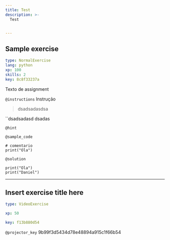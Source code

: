 ```yaml
---
title: Test
description: >-
  Test


---
```

## Sample exercise

```yaml
type: NormalExercise
lang: python
xp: 100
skills: 2
key: 8c8f33237a
```

Texto de assignment

`@instructions`
Instrução

> 

> 

> dsadsadasdsa

``dsadsadasd dsadas 

>

`@hint`



`@sample_code`
```{python}
# comentario
print("Ola")
```
`@solution`
```{python}
print("Ola")
print("Daniel")
```






---
## Insert exercise title here

```yaml
type: VideoExercise

xp: 50

key: f13b880d54
```

`@projector_key`
9b99f3d5434d78e48894a915c1f66b54